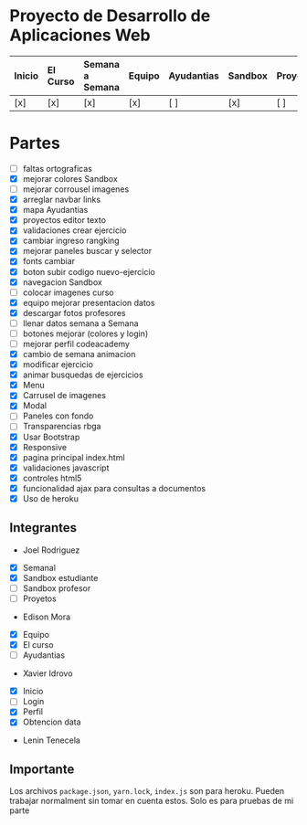 # Proyecto de Desarrollo de Aplicaciones Web
| Inicio | El Curso | Semana a Semana | Equipo | Ayudantias | Sandbox | Proyectos | Perfil |
|:-------|:---------|:----------------|:-------|:-----------|:--------|:----------|:-------|
| [x]    | [x]      | [x]             | [x]    | [ ]        | [x]     | [ ]       | [x]    |

# Partes
- [ ] faltas ortograficas <br>
- [x] mejorar colores Sandbox <br>
- [ ] mejorar corrousel imagenes <br>
- [x] arreglar navbar links<br>
- [x] mapa Ayudantias <br>
- [x] proyectos editor texto <br>
- [x] validaciones crear ejercicio <br>
- [x] cambiar ingreso rangking <br>
- [x] mejorar paneles buscar y selector <br>
- [x] fonts cambiar <br>
- [x] boton subir codigo nuevo-ejercicio <br>
- [x] navegacion Sandbox <br>
- [ ] colocar imagenes curso <br>
- [x] equipo mejorar presentacion datos <br>
- [x] descargar fotos profesores <br>
- [ ] llenar datos semana a Semana <br>
- [ ] botones mejorar (colores y login) <br>
- [ ] mejorar perfil codeacademy <br>
- [x] cambio de semana animacion <br>
- [x] modificar ejercicio <br>
- [x] animar busquedas de ejercicios <br>
- [x] Menu <br>
- [x] Carrusel de imagenes<br>
- [x] Modal<br>
- [ ] Paneles con fondo<br>
- [ ] Transparencias rbga<br>
- [x] Usar Bootstrap<br>
- [x] Responsive<br>
- [x] pagina principal index.html<br>
- [x] validaciones javascript<br>
- [x] controles html5<br>
- [x] funcionalidad ajax para consultas a documentos<br>
- [x] Uso de heroku<br>

## Integrantes
* Joel Rodriguez<br>
- [x] Semanal<br>
- [x] Sandbox estudiante<br>
- [ ] Sandbox profesor<br>
- [ ] Proyetos <br>

* Edison Mora<br>
- [x] Equipo<br>
- [x] El curso<br>
- [ ] Ayudantias<br>

* Xavier Idrovo<br>
- [x] Inicio<br>
- [ ] Login<br>
- [x] Perfil<br>
- [x] Obtencion data<br>

* Lenin Tenecela

## Importante

Los archivos `package.json`, `yarn.lock`, `index.js` son para heroku. Pueden trabajar normalment sin tomar en cuenta estos. Solo es para pruebas de mi parte
